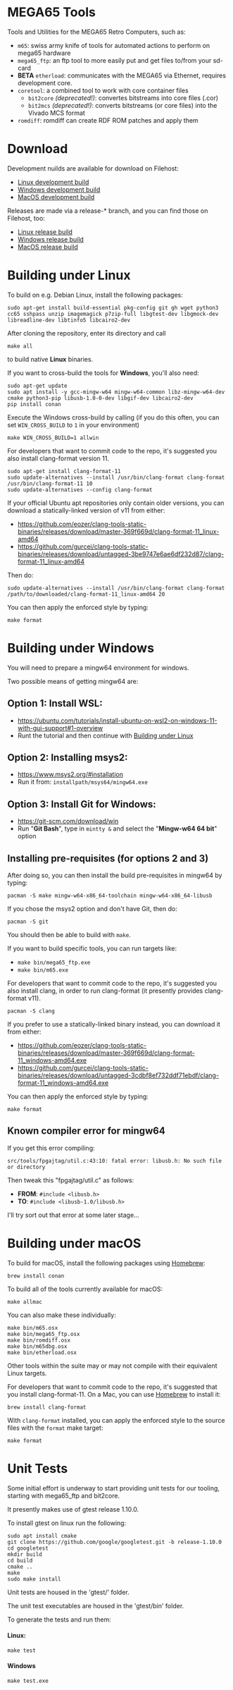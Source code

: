 # MEGA65 Tools

Tools and Utilities for the MEGA65 Retro Computers, such as:

- `m65`: swiss army knife of tools for automated actions to perform on mega65 hardware
- `mega65_ftp`: an ftp tool to more easily put and get files to/from your sd-card
- **BETA** `etherload`: communicates with the MEGA65 via Ethernet, requires 
  development core.
- `coretool`: a combined tool to work with core container files
  - `bit2core` *(deprecated!)*: convertes bitstreams into core files (.cor)
  - `bit2mcs` *(deprecated!)*: converts bitstreams (or core files) into the Vivado MCS format
- `romdiff`: romdiff can create RDF ROM patches and apply them

# Download

Development nuilds are available for download on Filehost:
- [Linux development build](https://files.mega65.org?id=m65tools-linux-dev)
- [Windows development build](https://files.mega65.org?id=m65tools-windows-dev)
- [MacOS development build](https://files.mega65.org?id=m65tools-macos-dev)

Releases are made via a release-* branch, and you can find those on Filehost, too:
- [Linux release build](https://files.mega65.org?id=m65tools-linux)
- [Windows release build](https://files.mega65.org?id=m65tools-windows)
- [MacOS release build](https://files.mega65.org?id=m65tools-macos)

# Building under Linux

To build on e.g. Debian Linux, install the following packages:

```
sudo apt-get install build-essential pkg-config git gh wget python3 cc65 sshpass unzip imagemagick p7zip-full libgtest-dev libgmock-dev libreadline-dev libtinfo5 libcairo2-dev
```

After cloning the repository, enter its directory and call

```
make all
```
to build native **Linux** binaries.

If you want to cross-build the tools for **Windows**, you'll also need:

```
sudo apt-get update
sudo apt install -y gcc-mingw-w64 mingw-w64-common libz-mingw-w64-dev cmake python3-pip libusb-1.0-0-dev libgif-dev libcairo2-dev
pip install conan
```

Execute the Windows cross-build by calling (if you do this often, you can set `WIN_CROSS_BUILD` to `1` in your environment)

```
make WIN_CROSS_BUILD=1 allwin
```

For developers that want to commit code to the repo, it's suggested you also install clang-format version 11.

```
sudo apt-get install clang-format-11
sudo update-alternatives --install /usr/bin/clang-format clang-format /usr/bin/clang-format-11 10
sudo update-alternatives --config clang-format
```

If your official Ubuntu apt repositories only contain older versions, you can download a statically-linked version of v11 from either:

-   https://github.com/eozer/clang-tools-static-binaries/releases/download/master-369f669d/clang-format-11_linux-amd64
-   https://github.com/gurcei/clang-tools-static-binaries/releases/download/untagged-3be9747e6ae6df232d87/clang-format-11_linux-amd64

Then do:

```
sudo update-alternatives --install /usr/bin/clang-format clang-format /path/to/downloaded/clang-format-11_linux-amd64 20
```

You can then apply the enforced style by typing:

```
make format
```

# Building under Windows

You will need to prepare a mingw64 environment for windows.

Two possible means of getting mingw64 are:

## Option 1: Install WSL:
-   https://ubuntu.com/tutorials/install-ubuntu-on-wsl2-on-windows-11-with-gui-support#1-overview
-   Runt the tutorial and then continue with [Building under Linux](#building-under-linux)

## Option 2: Installing msys2:

-   https://www.msys2.org/#installation
-   Run it from: `installpath/msys64/mingw64.exe`

## Option 3: Install Git for Windows:

-   https://git-scm.com/download/win
-   Run "**Git Bash**", type in `mintty &` and select the "**Mingw-w64 64 bit**" option

## Installing pre-requisites (for options 2 and 3)

After doing so, you can then install the build pre-requisites in mingw64 by typing:

`pacman -S make mingw-w64-x86_64-toolchain mingw-w64-x86_64-libusb`

If you chose the msys2 option and don't have Git, then do:

`pacman -S git`

You should then be able to build with `make`.

If you want to build specific tools, you can run targets like:

-   `make bin/mega65_ftp.exe`
-   `make bin/m65.exe`

For developers that want to commit code to the repo, it's suggested you also install clang, in order to run clang-format (it presently provides clang-format v11).

```
pacman -S clang
```

If you prefer to use a statically-linked binary instead, you can download it from either:

-   https://github.com/eozer/clang-tools-static-binaries/releases/download/master-369f669d/clang-format-11_windows-amd64.exe
-   https://github.com/gurcei/clang-tools-static-binaries/releases/download/untagged-3cdbf8ef732ddf71ebdf/clang-format-11_windows-amd64.exe

You can then apply the enforced style by typing:

```
make format
```

## Known compiler error for mingw64

If you get this error compiling:

```
src/tools/fpgajtag/util.c:43:10: fatal error: libusb.h: No such file or directory
```

Then tweak this "fpgajtag/util.c" as follows:

-   **FROM**: `#include <libusb.h>`
-   **TO**: `#include <libusb-1.0/libusb.h>`

I'll try sort out that error at some later stage...

# Building under macOS

To build for macOS, install the following packages using [Homebrew](https://brew.sh/):

```
brew install conan
```

To build all of the tools currently available for macOS:

```
make allmac
```

You can also make these individually:

```
make bin/m65.osx
make bin/mega65_ftp.osx
make bin/romdiff.osx
make bin/m65dbg.osx
make bin/etherload.osx
```

Other tools within the suite may or may not compile with their equivalent Linux targets.

For developers that want to commit code to the repo, it's suggested that you install clang-format-11. On a Mac, you can use [Homebrew](https://brew.sh/) to install it:

```
brew install clang-format
```

With `clang-format` installed, you can apply the enforced style to the source files with the `format` make target:

```
make format
```

# Unit Tests

Some initial effort is underway to start providing unit tests for our tooling, starting with mega65_ftp and bit2core.

It presently makes use of gtest release 1.10.0.

To install gtest on linux run the following:

```
sudo apt install cmake
git clone https://github.com/google/googletest.git -b release-1.10.0
cd googletest
mkdir build
cd build
cmake ..
make
sudo make install
```

Unit tests are housed in the 'gtest/' folder.

The unit test executables are housed in the 'gtest/bin' folder.

To generate the tests and run them:

#### Linux:

```
make test
```

#### Windows

```
make test.exe
```
